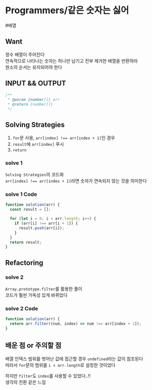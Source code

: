 # Programmers/같은 숫자는 싫어

#배열

## Want

정수 배열이 주어진다  
연속적으로 나타나는 숫자는 하나만 남기고 전부 제거한 배열을 반환하라  
원소의 순서는 유지되어야 한다

## INPUT && OUTPUT

```js
/**
 * @param {number[]} arr
 * @return {number[]}
 */
```

## Solving Strategies

1. `for`문 사용, `arr[index] !== arr[index + 1]`인 경우
2. `result`에 `arr[index]` 푸시
3. `return`

### solve 1

`Solving Strategies`의 코드화  
`arr[index] !== arr[index + 1]`라면 숫자가 연속되지 않는 것을 의미한다

### solve 1 Code

```js
function solution(arr) {
  const result = [];

  for (let i = 0; i < arr.length; i++) {
    if (arr[i] !== arr[i + 1]) {
      result.push(arr[i]);
    }
  }
  return result;
}
```

## Refactoring

### solve 2

`Array.prototype.filter`를 활용한 풀이  
코드가 훨씬 가독성 있게 바뀌었다

### solve 2 Code

```js
function solution(arr) {
  return arr.filter((num, index) => num !== arr[index + 1]);
}
```

## 배운 점 or 주의할 점

배열 인덱스 범위를 벗어난 값에 접근할 경우 `undefined`라는 값이 참조된다  
따라서 `for`문의 범위를 `i < arr.length`로 설정한 것이었다

하지만 `filter`도 `index`를 사용할 수 있었다..!!  
생각의 전환 같은 느낌
